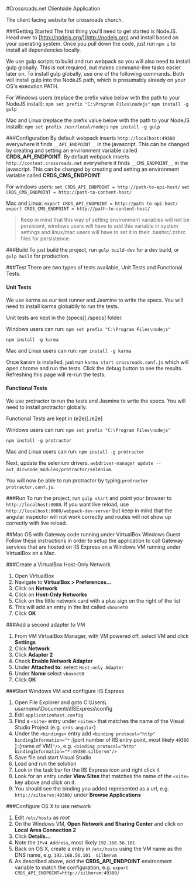 #Crossroads.net Clientside Application

The client facing website for crossroads church. 

###Getting Started 
The first thing you'll need to get started is NodeJS. Head over to [http://nodejs.org/](http://nodejs.org) and install based on your operating system. Once you pull down the code, just run `npm i` to install all dependencies locally.

We use gulp scripts to build and run webpack so you will also need to install gulp globally.  This is not required, but makes command-line tasks easier later on.  To install gulp globally, use one of the following commands.  Both will install gulp into the NodeJS path, which is presumably already on your OS's execution PATH.

For Windows users (replace the prefix value below with the path to your NodeJS install):
``` npm set prefix "C:\Program Files\nodejs" ```
``` npm install -g gulp ```

Mac and Linux (replace the prefix value below with the path to your NodeJS install):
``` npm set prefix /usr/local/nodejs ```
``` npm install -g gulp ```

###Configuration
By default webpack inserts `http://localhost:49380` everywhere it finds `__API_ENDPOINT__` in the javascript. This can be changed by creating and setting an environment variable called **CRDS_API_ENDPOINT**. 
By default webpack inserts `http://content.crossroads.net` everywhere it finds `__CMS_ENDPOINT__` in the javascript. This can be changed by creating and setting an environment variable called **CRDS_CMS_ENDPOINT**. 

For windows users:
``` set CRDS_API_ENDPOINT = http://path-to-api-host/ ```
``` set CRDS_CMS_ENDPOINT = http://path-to-content-host/ ```

Mac and Linux:
``` export CRDS_API_ENDPOINT = http://path-to-api-host/ ```
``` export CRDS_CMS_ENDPOINT = http://path-to-content-host/ ```

>Keep in mind that this way of setting environment variables will not be persistent, windows users will have to add this variable in system settings and linux/mac users will have to set it in their .bashrc/.zshrc files for persistence. 

###Build
To just build the project, run `gulp build-dev` for a dev build, or `gulp build` for production.

###Test
There are two types of tests available, Unit Tests and Functional Tests. 
#### Unit Tests
We use karma as our test runner and Jasmine to write the specs. You will need to install karma globablly to run the tests. 

Unit tests are kept in the (specs)[./specs] folder.

Windows users can run:
``` npm set prefix "C:\Program Files\nodejs" ```

``` npm install -g karma ```

Mac and Linux users can run:
``` npm install -g karma ```

Once karam is installed, just run `karma start crossroads.conf.js` which will open chrome and run the tests. Click the debug button to see the results. Refreshing this page will re-run the tests.

#### Functional Tests
We use protractor to run the tests and Jasmine to write the specs. You will need to install protractor globally. 

Functional Tests are kept in (e2e)[./e2e]

Windows users can run:
``` npm set prefix "C:\Program Files\nodejs" ```

``` npm install -g protractor ```

Mac and Linux users can run:
``` npm install -g protractor ```

Next, update the selenium drivers. `webdriver-manager update --out_dir=node_modules/protractor/selenium`. 

You will now be able to run protractor by typing `protractor protractor.conf.js`. 



###Run
To run the project, run `gulp start` and point your browser to `http://localhost:8080`. If you want live reload, use `http://localhost:8080/webpack-dev-server` but keep in mind that the angular inspector will not work correctly and routes will not show up correctly with live reload. 

##Mac OS with Gateway code running under VirtualBox Windows Guest
Follow these instructions in order to setup the application to call Gateway services that are hosted on IIS Express on a Windows VM running under VirtualBox on a Mac.

###Create a VirtualBox Host-Only Network
1. Open VirtualBox
2. Navigate to **VirtualBox > Preferences...**
3. Click on **Network**
4. Click on **Host-Only Networks**
5. Click on the little network card with a plus sign on the right of the list
6. This will add an entry in the list called `vboxnet0`
7. Click **OK**

###Add a second adapter to VM
1. From VM VirtualBox Manager, with VM powered off, select VM and click **Settings**
2. Click **Network**
3. Click **Adapter 2**
4. Check **Enable Network Adapter**
5. Under **Attached to:** select `Host-only Adapter`
6. Under **Name** select `vboxnet0`
7. Click **OK**

###Start Windows VM and configure IIS Express
1. Open File Explorer and goto C:\Users\ *username*\Documents\IISExpress\config
2. Edit `applicationhost.config`
3. Find a `<site>` entry under `<sites>` that matches the name of the Visual Studio Project (e.g. `crds-angular`)
4. Under the `<bindings>` entry add `<binding protocol="http" bindingInformation="*:`[port number of IIS entry point, most likely `49380` ]`:`[name of VM]`"/>`, e.g. `<binding protocol="http" bindingInformation="*:49380:silbervm"/>`
5. Save file and start Visual Studio
6. Load and run the solution
7. Look in the task bar for the IIS Express icon and right click it
8. Look for an entry under **View Sites** that matches the name of the `<site>` key above and click on it.
9. You should see the binding you added represented as a url, e.g. `http://silbervm:49380/` under **Browse Applications**

###Configure OS X to use network
1. Edit `/etc/hosts` as *root*
2. On the Windows VM, **Open Network and Sharing Center** and click on **Local Area Connection 2**
3. Click **Details...**
4. Note the `IPv4 Address`, most likely `192.168.56.101`
5. Back on OS X, create a entry in `/etc/hosts` using the VM name as the DNS name, e.g. `192.168.56.101  silbervm`
6. As described above, add the **CRDS_API_ENDPOINT** environment variable to match the configuration, e.g. `export  CRDS_API_ENDPOINT=http://silbervm:49380/`
